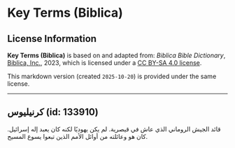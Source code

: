 # Key Terms (Biblica)

## License Information

**Key Terms (Biblica)** is based on and adapted from: _Biblica Bible Dictionary_, [Biblica, Inc.](https://www.biblica.com/), 2023, which is licensed under a [CC BY-SA 4.0 license](https://creativecommons.org/licenses/by-sa/4.0/legalcode.en).

This markdown version (created `2025-10-20`) is provided under the same license.



--------------------------------

## كرنيليوس (id: 133910)

قائد الجيش الروماني الذي عاش في قيصرية. لم يكن يهوديًا لكنه كان يعبد إله إسرائيل. كان هو وعائلته من أوائل الأمم الذين تبعوا يسوع المسيح.


